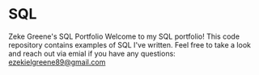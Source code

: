 # SQL
Zeke Greene's SQL Portfolio
Welcome to my SQL portfolio! This code repository contains examples of SQL I've written. Feel free to take a look and reach out via emial if you have any questions:
ezekielgreene89@gmail.com

